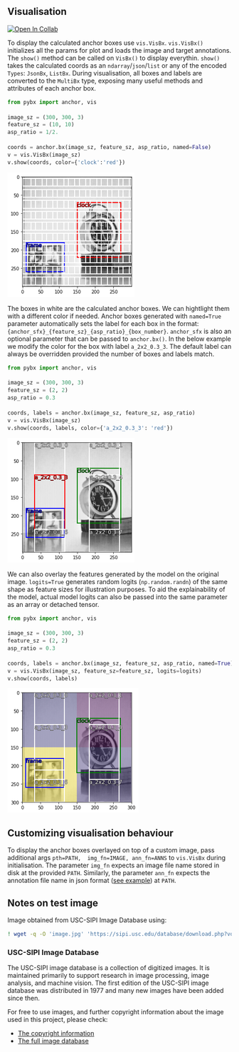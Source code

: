 ## Visualisation
[![Open In Collab](https://colab.research.google.com/assets/colab-badge.svg)](https://colab.research.google.com/github/thatgeeman/pybx/blob/master/nbs/pybx_walkthrough.ipynb)

To display the calculated anchor boxes use `vis.VisBx`.
`vis.VisBx()` initializes all the params for plot and loads the 
image and target annotations.
The `show()` method can be called on `VisBx()` to display everythin. 
`show()` takes the calculated coords as an `ndarray`/`json`/`list` or any 
of the encoded `Types`: `JsonBx`, `ListBx`. 
During visualisation, all boxes and labels are converted to 
the `MultiBx` 
type, exposing many useful methods and attributes
of each anchor box. 
```python
from pybx import anchor, vis

image_sz = (300, 300, 3)
feature_sz = (10, 10)
asp_ratio = 1/2.

coords = anchor.bx(image_sz, feature_sz, asp_ratio, named=False)
v = vis.VisBx(image_sz)
v.show(coords, color={'clock':'red'})
```
![](box-1.png)

The boxes in white are the calculated anchor boxes. 
We can hightlight them with a different color if needed. Anchor boxes 
generated with `named=True` parameter automatically sets the label
for each box in the format: `{anchor_sfx}_{feature_sz}_{asp_ratio}_{box_number}`. 
`anchor_sfx` is also an optional parameter that can be passed to `anchor.bx()`. 
In the below example 
we modify the color for the box with label `a_2x2_0.3_3`. The 
default label can always be overridden provided the 
number of boxes and labels match.
```python
from pybx import anchor, vis

image_sz = (300, 300, 3)
feature_sz = (2, 2)
asp_ratio = 0.3

coords, labels = anchor.bx(image_sz, feature_sz, asp_ratio)
v = vis.VisBx(image_sz)
v.show(coords, labels, color={'a_2x2_0.3_3': 'red'})
```
![](box-2.png)

We can also overlay the features generated by the model on the 
original 
image. `logits=True` generates random logits (`np.random.randn`)
of the same shape as feature 
sizes for illustration purposes. To aid the explainability of the 
model, actual model logits can also be 
passed into the same parameter
as an array or detached tensor. 

```python
from pybx import anchor, vis

image_sz = (300, 300, 3)
feature_sz = (2, 2)
asp_ratio = 0.3

coords, labels = anchor.bx(image_sz, feature_sz, asp_ratio, named=True)
v = vis.VisBx(image_sz, feature_sz=feature_sz, logits=logits)
v.show(coords, labels)
```
![](box-3.png) 


## Customizing visualisation behaviour

To display the anchor boxes overlayed on top of a custom image, 
pass additional args `pth=PATH, 
img_fn=IMAGE, ann_fn=ANNS` to `vis.VisBx` during initialisation. 
The parameter `img_fn` expects an image file name stored in disk at the provided `PATH`. 
Similarly, the parameter `ann_fn` expects the annotation file name in json format ([see example](annots.json)) at 
`PATH`.

## Notes on test image
Image obtained from USC-SIPI Image Database using:
```bash
! wget -q -O 'image.jpg' 'https://sipi.usc.edu/database/download.php?vol=misc&img=5.1.12'
```
### USC-SIPI Image Database
The USC-SIPI image database is a collection of digitized images. 
It is maintained primarily to support research in image processing, 
image analysis, and machine vision. The first edition of the 
USC-SIPI image database was distributed in 1977 and many new 
images have been added since then.

For free to use images, and further copyright information about 
the image used in this project, please check:
- [The copyright information](https://sipi.usc.edu/database/copyright.php)
- [The full image database](https://sipi.usc.edu/database/database.php)